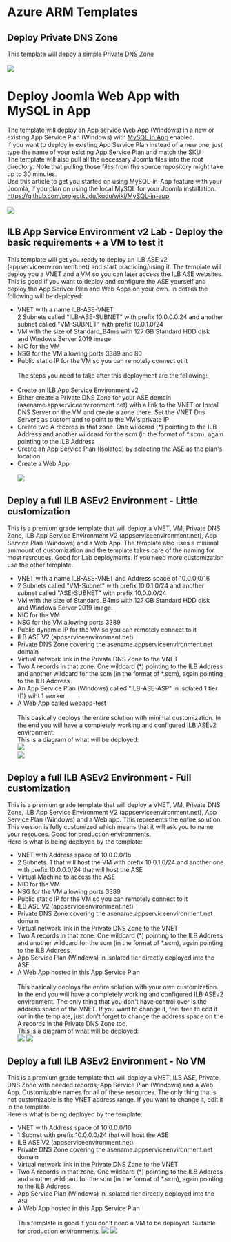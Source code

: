 # Azure ARM Templates
## Deploy Private DNS Zone
This template will depoy a simple Private DNS Zone<br><br>
<a href="https://portal.azure.com/#create/Microsoft.Template/uri/https%3A%2F%2Fraw.githubusercontent.com%2FDjongov%2FARM-templates%2Fmaster%2Fprivatednszone.json" target="_blank"><img src="https://azuredeploy.net/deploybutton.png"/>
</a><br>
# Deploy Joomla Web App with MySQL in App
The template will deploy an [App service](https://docs.microsoft.com/azure/app-service/) Web App (Windows) in a new or existing App Service Plan (Windows) with [MySQL in App](https://github.com/projectkudu/kudu/wiki/MySQL-in-app/) enabled.<br>
If you want to deploy in existing App Service Plan instead of a new one, just type the name of your existing App Service Plan and match the SKU<br>
The template will also pull all the necessary Joomla files into the root directory. Note that pulling those files from the source repository might take up to 30 minutes.<br>
Use this article to get you started on using MySQL-in-App feature with your Joomla, if you plan on using the local MySQL for your Joomla installation.<br>
https://github.com/projectkudu/kudu/wiki/MySQL-in-app
<br><br><a href="https://portal.azure.com/#create/Microsoft.Template/uri/https%3A%2F%2Fraw.githubusercontent.com%2FDjongov%2FARM-templates%2Fmaster%2Fjoomla-webapp-mysqlinapp.json" target="_blank"><img src="https://azuredeploy.net/deploybutton.png"/>
</a><br>
## ILB App Service Environment v2 Lab - Deploy the basic requirements + a VM to test it
This template will get you ready to deploy an ILB ASE v2 (appserviceenvironment.net) and start practicing/using it. The template will deploy you a VNET and a VM so you can later access the ILB ASE websites. This is good if you want to deploy and configure the ASE yourself and deploy the App Serivce Plan and Web Apps on your own. In details the following will be deployed:<br>
- VNET with a name ILB-ASE-VNET<br>
2 Subnets called "ILB-ASE-SUBNET" with prefix 10.0.0.0.24 and another subnet called "VM-SUBNET" with prefix 10.0.1.0/24<br>
- VM with the size of Standard_B4ms with 127 GB Standard HDD disk<br> and Windows Server 2019 image<br>
- NIC for the VM<br>
- NSG for the VM allowing ports 3389 and 80<br>
- Public static IP for the VM so you can remotely connect ot it<br><br>
The steps you need to take after this deployment are the following:<br><br>
- Create an ILB App Service Environment v2<br>
- Either create a Private DNS Zone for your ASE domain (asename.appserviceenvironment.net) with a link to the VNET or Install DNS Server on the VM and create a zone there. Set the VNET Dns Servers as custom and to point to the VM's private IP<br>
- Create two A records in that zone. One wildcard (*) pointing to the ILB Address and another wildcard for the scm (in the format of *.scm), again pointing to the ILB Address<br>
- Create an App Service Plan (Isolated) by selecting the ASE as the plan's location<br>
- Create a Web App</br></br>
<a href="https://portal.azure.com/#create/Microsoft.Template/uri/https%3A%2F%2Fraw.githubusercontent.com%2FDjongov%2FARM-templates%2Fmaster%2Fase-base-resources-lab.json" target="_blank"><img src="https://azuredeploy.net/deploybutton.png"/>
</a></br>
## Deploy a full ILB ASEv2 Environment - Little customization
This is a premium grade template that will deploy a VNET, VM, Private DNS Zone, ILB App Service Environment V2 (appserviceenvironment.net), App Service Plan (Windows) and a Web App. The template also uses a minimal ammount of customization and the template takes care of the naming for most resrouces. Good for Lab deployments. If you need more customization use the other template.<br>
- VNET with a name ILB-ASE-VNET and Address space of 10.0.0.0/16<br>
- 2 Subnets called "VM-Subnet" with prefix 10.0.1.0/24 and another subnet called "ASE-SUBNET" with prefix 10.0.0.0/24<br>
- VM with the size of Standard_B4ms with 127 GB Standard HDD disk<br> and Windows Server 2019 image.<br>
- NIC for the VM<br>
- NSG for the VM allowing ports 3389<br>
- Public dynamic IP for the VM so you can remotely connect to it<br>
- ILB ASE V2 (appserviceenvironment.net)<br>
- Private DNS Zone covering the asename.appserviceenvironment.net domain<br>
- Virtual network link in the Private DNS Zone to the VNET<br>
- Two A records in that zone. One wildcard (*) pointing to the ILB Address and another wildcard for the scm (in the format of *.scm), again pointing to the ILB Address<br>
- An App Service Plan (Windows) called "ILB-ASE-ASP" in isolated 1 tier (I1) wiht 1 worker<br>
- A Web App called webapp-test<br><br>
This basically deploys the entire solution with minimal customization. In the end you will have a completely working and configured ILB ASEv2 environment.<br>
This is a diagram of what will be deployed:<br>
<img src="https://www.azuretechguy.com/images/new_ase/ase-deployment-diagram-no-asp.png"></img><br>
<a href="https://portal.azure.com/#create/Microsoft.Template/uri/https%3A%2F%2Fraw.githubusercontent.com%2FDjongov%2FARM-templates%2Fmaster%2Fcomplete-asev2-deployment.json" target="_blank"><img src="https://azuredeploy.net/deploybutton.png"/>
</a><br>
## Deploy a full ILB ASEv2 Environment - Full customization
This is a premium grade template that will deploy a VNET, VM, Private DNS Zone, ILB App Service Environment V2 (appserviceenvironment.net), App Service Plan (Windows) and a Web app. This represents the entire solution. This version is fully customized which means that it will ask you to name your resouces. Good for production environments.<br>
Here is what is being deployed by the template:
- VNET with Address space of 10.0.0.0/16<br>
- 2 Subnets. 1 that will host the VM with prefix 10.0.1.0/24 and another one with prefix 10.0.0.0/24 that will host the ASE<br>
- Virtual Machine to access the ASE<br>
- NIC for the VM<br>
- NSG for the VM allowing ports 3389<br>
- Public static IP for the VM so you can remotely connect to it<br>
- ILB ASE V2 (appserviceenvironment.net)<br>
- Private DNS Zone covering the asename.appserviceenvironment.net domain<br>
- Virtual network link in the Private DNS Zone to the VNET<br>
- Two A records in that zone. One wildcard (*) pointing to the ILB Address and another wildcard for the scm (in the format of *.scm), again pointing to the ILB Address<br>
- App Service Plan (Windows) in Isolated tier directly deployed into the ASE<br>
- A Web App hosted in this App Service Plan<br><br>
This basically deploys the entire solution with your own customization. In the end you will have a completely working and configured ILB ASEv2 environment. The only thing that you don't have control over is the address space of the VNET. If you want to change it, feel free to edit it out in the template, just don't forget to change the address space on the A records in the Private DNS Zone too.<br>
This is a diagram of what will be deployed:<br>
<img src="https://www.azuretechguy.com/images/new_ase/ase-deployment-diagram.png"></img>
<a href="https://portal.azure.com/#create/Microsoft.Template/uri/https%3A%2F%2Fraw.githubusercontent.com%2FDjongov%2FARM-templates%2Fmaster%2Fcomplete-asev2-deployment-customized.json" target="_blank"><img src="https://azuredeploy.net/deploybutton.png"/>
</a><br>
## Deploy a full ILB ASEv2 Environment - No VM
This is a premium grade template that will deploy a VNET, ILB ASE, Private DNS Zone with needed records, App Service Plan (Windows) and a Web App. Customizable names for all of these resources. The only thing that's not customizable is the VNET address range. If you want to change it, edit it in the template. <br>Here is what is being deployed by the template:<br>
- VNET with Address space of 10.0.0.0/16<br>
- 1 Subnet with prefix 10.0.0.0/24 that will host the ASE<br>
- ILB ASE V2 (appserviceenvironment.net)<br>
- Private DNS Zone covering the asename.appserviceenvironment.net domain<br>
- Virtual network link in the Private DNS Zone to the VNET<br>
- Two A records in that zone. One wildcard (*) pointing to the ILB Address and another wildcard for the scm (in the format of *.scm), again pointing to the ILB Address<br>
- App Service Plan (Windows) in Isolated tier directly deployed into the ASE<br>
- A Web App hosted in this App Service Plan<br><br>
This template is good if you don't need a VM to be deployed. Suitable for production environments.
<img src="https://www.azuretechguy.com/images/new_ase/ase-deployment-diagram-no-vm.png"></img>
<a href="https://portal.azure.com/#create/Microsoft.Template/uri/https%3A%2F%2Fraw.githubusercontent.com%2FDjongov%2FARM-templates%2Fmaster%2Fcomplete-asev2-deployment-no-vm.json" target="_blank"><img src="https://azuredeploy.net/deploybutton.png"/>
</a><br>
